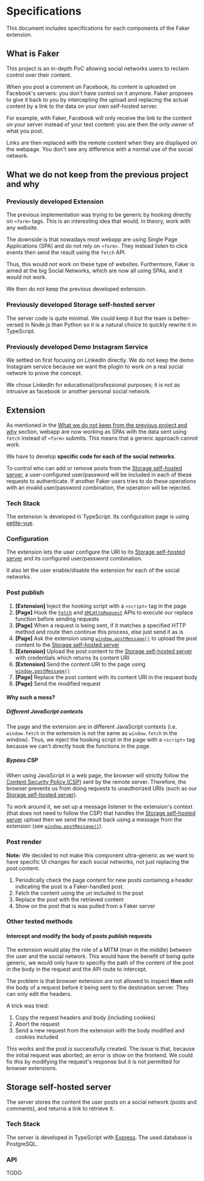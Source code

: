 # Specifications

This document includes specifications for each components of the Faker extension.

## What is Faker

This project is an in-depth PoC allowing social networks users to reclaim control over their content.

When you post a comment on Facebook, its content is uploaded on Facebook's servers: you don't have control on it anymore. Faker proposes to give it back to you by intercepting the upload and replacing the actual content by a link to the data on your own self-hosted server.

For example, with Faker, Facebook will only receive the link to the content on your server instead of your text content: you are then the only owner of what you post.

Links are then replaced with the remote content when they are displayed on the webpage. You don't see any difference with a normal use of the social network.

## What we do not keep from the previous project and why

### Previously developed Extension

The previous implementation was trying to be generic by hooking directly on `<form>` tags. This is an interesting idea that would, in theory, work with any website.

The downside is that nowadays most webapp are using Single Page Applications (SPA) and do not rely on `<form>`. They instead listen to click events then send the result using the `fetch` API.

Thus, this would not work on these type of websites. Furthermore, Faker is aimed at the big Social Networks, which are now all using SPAs, and it would not work.

We then do not keep the previous developed extension.

### Previously developed Storage self-hosted server

The server code is quite minimal. We could keep it but the team is better-versed in Node.js than Python so it is a natural choice to quickly rewrite it in TypeScript.

### Previously developed Demo Instagram Service

We settled on first focusing on LinkedIn directly. We do not keep the demo Instagram service because we want the plugin to work on a real social network to prove the concept.

We chose LinkedIn for educational/professional purposes; it is not as intrusive as facebook or another personal social network.

## Extension

As mentioned in the [What we do not keep from the previous project and why](#what-we-do-not-keep-from-the-previous-project-and-why) section, webapp are now working as SPAs with the data sent using `fetch` instead of `<form>` submits. This means that a generic approach cannot work.

We have to develop **specific code for each of the social networks**.

To control who can add or remove posts from the [Storage self-hosted server](#storage-self-hosted-server), a user-configured user/password will be included in each of these requests to authenticate.
If another Faker users tries to do these operations with an invalid user/password combination, the operation will be rejected.

### Tech Stack

The extension is developed in TypeScript. Its configuration page is using [petite-vue](https://github.com/vuejs/petite-vue).

### Configuration

The extension lets the user configure the URI to its [Storage self-hosted server](#storage-self-hosted-server) and its configured user/password combination.

It also let the user enable/disable the extension for each of the social networks.

### Post publish

1. **[Extension]** Inject the hooking script with a `<script>` tag in the page
2. **[Page]** Hook the [`Fetch`](https://developer.mozilla.org/en-US/docs/Web/API/Fetch_API) and [`XMLHttpRequest`](https://developer.mozilla.org/en-US/docs/Web/API/XMLHttpRequest) APIs to execute our replace function before sending requests
3. **[Page]** When a request is being sent, if it matches a specified HTTP method and route then continue this process, else just send it as is
4. **[Page]** Ask the extension using [`window.postMessage()`](https://developer.mozilla.org/en-US/docs/Web/API/Window/postMessage) to upload the post content to the [Storage self-hosted server](#storage-self-hosted-server)
5. **[Extension]** Upload the post content to the [Storage self-hosted server](#storage-self-hosted-server) with credentials which returns its content URI
6. **[Extension]** Send the content URI to the page using [`window.postMessage()`](https://developer.mozilla.org/en-US/docs/Web/API/Window/postMessage)
7. **[Page]** Replace the post content with its content URI in the request body
8. **[Page]** Send the modified request

#### Why such a mess?

##### Different JavaScript contexts

The page and the extension are in different JavaScript contexts (i.e. `window.fetch` in the extension is not the same as `window.fetch` in the window). Thus, we inject the hooking script in the page with a `<script>` tag because we can't directly hook the functions in the page.

##### Bypass CSP

When using JavaScript in a web page, the browser will strictly follow the [Content Security Policy (CSP)](https://developer.mozilla.org/en-US/docs/Web/HTTP/CSP) sent by the remote server. Therefore, the browser prevents us from doing requests to unauthorized URIs (such as our [Storage self-hosted server](#storage-self-hosted-server)).

To work around it, we set up a message listener in the extension's context (that does not need to follow the CSP) that handles the [Storage self-hosted server](#storage-self-hosted-server) upload then we send the result back using a message from the extension (see [`window.postMessage()`](https://developer.mozilla.org/en-US/docs/Web/API/Window/postMessage)).

### Post render

**Note:** We decided to not make this component ultra-generic as we want to have specific UI changes for each social networks, not just replacing the post content.

1. Periodically check the page content for new posts containing a header indicating the post is a Faker-handled post.
2. Fetch the content using the uri included in the post
3. Replace the post with the retrieved content
4. Show on the post that is was pulled from a Faker server

### Other tested methods

#### Intercept and modify the body of posts publish requests

The extension would play the role of a MITM (man in the middle) between the user and the social network. This would have the benefit of being quite generic, we would only have to specifiy the path of the content of the post in the body in the request and the API route to intercept.

The problem is that browser extension are not allowed to inspect **then** edit the body of a request before it being sent to the destination server. They can only edit the headers.

A trick was tried:

1. Copy the request headers and body (including cookies)
2. Abort the request
3. Send a new request from the extension with the body modified and cookies included

This works and the post is successfully created. The issue is that, because the initial request was aborted, an error is show on the frontend. We could fix this by modifying the request's response but it is not permitted for browser extensions.

## Storage self-hosted server

The server stores the content the user posts on a social network (posts and comments), and returns a link to retrieve it.

### Tech Stack

The server is developed in TypeScript with [Express](https://expressjs.com/). The used database is PostgreSQL.

### API

TODO
